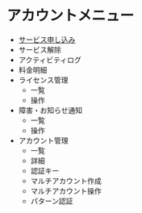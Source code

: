 # アカウントメニュー
* [サービス申し込み](common/accountmenu/service.md)
* サービス解除
* アクティビティログ
* 料金明細
* ライセンス管理
  * 一覧
  * 操作
* 障害・お知らせ通知
  * 一覧
  * 操作
* アカウント管理
  * 一覧
  * 詳細
  * 認証キー
  * マルチアカウント作成
  * マルチアカウント操作
  * パターン認証
  